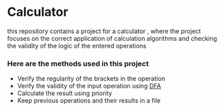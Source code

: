 # Calculator
 this repository contains a project for a calculator , where the project focuses on the correct application of calculation algorithms and checking the validity of the logic of the entered operations

 ### Here are the methods used in this project
 - Verify the regularity of the brackets in the operation
 - Verify the validity of the input operation using [DFA](https://www.geeksforgeeks.org/introduction-of-finite-automata/)
 - Calculate the result using priority 
 - Keep previous operations and their results in a file